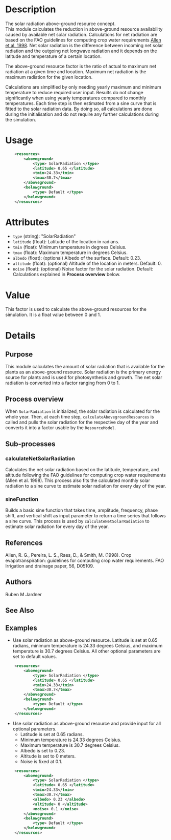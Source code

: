 # Description

The solar radiation above-ground resource concept.  
This module calculates the reduction in above-ground resource availability caused by available net solar radiation. Calculations for net radiation are based on the FAO guidelines for computing crop water requirements [Allen et al. 1998](https://agris.fao.org/search/en/providers/122621/records/647231eb53aa8c896301eadc). Net solar radiation is the difference between incoming net solar radiation and the outgoing net longwave radiation and it depends on the latitude and temperature of a certain location. 

The above-ground resource factor is the ratio of actual to maximum net radiation at a given time and location. Maximum net radiation is the maximum radiation for the given location.

Calculations are simplified by only needing yearly maximum and minimum temperature to reduce required user input. Results do not change significantly when using yearly temperatures compared to monthly temperatures. Each time step is then estimated from a sine curve that is fitted to the solar radiation data. By doing so, all calculations are done during the initialisation and do not require any further calculations during the simulation.  

# Usage 

```xml
    <resources>
        <aboveground>
            <type> SolarRadiation </type>
            <latitude> 0.65 </latitude>
            <tmin>24.33</tmin>
            <tmax>30.7</tmax>
        </aboveground>
        <belowground>
            <type> Default </type>
        </belowground>
    </resources>
```

# Attributes

* `type` (string): "SolarRadiation"
* `latitude` (float): Latitude of the location in radians.
* `tmin` (float): Minimum temperature in degrees Celsius.
* `tmax` (float): Maximum temperature in degrees Celsius.
* `albedo` (float): (optional) Albedo of the surface. Default: 0.23.
* `altitude` (float): (optional) Altitude of the location in meters. Default: 0.
* `noise` (float): (optional) Noise factor for the solar radiation. Default: Calculations explained in **Process overview** below. 

# Value

This factor is used to calculate the above-ground resources for the simulation. It is a float value between 0 and 1.  

# Details 

## Purpose

This module calculates the amount of solar radiation that is available for the plants as an above-ground resource. Solar radiation is the primary energy source for plants and is used for photosynthesis and growth. The net solar radiation is converted into a factor ranging from 0 to 1.  

## Process overview

When `SolarRadiation` is initialized, the solar radiation is calculated for the whole year. Then, at each time step, `calculateAbovegroundResources` is called and pulls the solar radiation for the respective day of the year and converts it into a factor usable by the `ResourceModel`.  

## Sub-processes

### calculateNetSolarRadiation

Calculates the net solar radiation based on the latitude, temperature, and altitude following the FAO guidelines for computing crop water requirements (Allen et al. 1998). This process also fits the calculated monthly solar radiation to a sine curve to estimate solar radiation for every day of the year.  

### sineFunction

Builds a basic sine function that takes time, amplitude, frequency, phase shift, and vertical shift as input parameter to return a time series that follows a sine curve. This process is used by `calculateNetSolarRadiation` to estimate solar radiation for every day of the year.  


## References 

Allen, R. G., Pereira, L. S., Raes, D., & Smith, M. (1998). Crop evapotranspiration: guidelines for computing crop water requirements. FAO Irrigation and drainage paper, 56, D05109.

## Authors 

Ruben M Jardner

## See Also

## Examples 

* Use solar radiation as above-ground resource. Latitude is set at 0.65 radians, minimum temperature is 24.33 degrees Celsius, and maximum temperature is 30.7 degrees Celsius. All other optional parameters are set to default values.  

```xml
    <resources>
        <aboveground>
            <type> SolarRadiation </type>
            <latitude> 0.65 </latitude>
            <tmin>24.33</tmin>
            <tmax>30.7</tmax>
        </aboveground>
        <belowground>
            <type> Default </type>
        </belowground>
    </resources>
```

* Use solar radiation as above-ground resource and provide input for all optional parameters.
  * Latitude is set at 0.65 radians.
  * Minimum temperature is 24.33 degrees Celsius.
  * Maximum temperature is 30.7 degrees Celsius.
  * Albedo is set to 0.23.
  * Altitude is set to 0 meters.
  * Noise is fixed at 0.1.

```xml
    <resources>
        <aboveground>
            <type> SolarRadiation </type>
            <latitude> 0.65 </latitude>
            <tmin>24.33</tmin>
            <tmax>30.7</tmax>
            <albedo> 0.23 </albedo>
            <altitude> 0 </altitude>
            <noise> 0.1 </noise>
        </aboveground>
        <belowground>
            <type> Default </type>
        </belowground>
    </resources>
```
